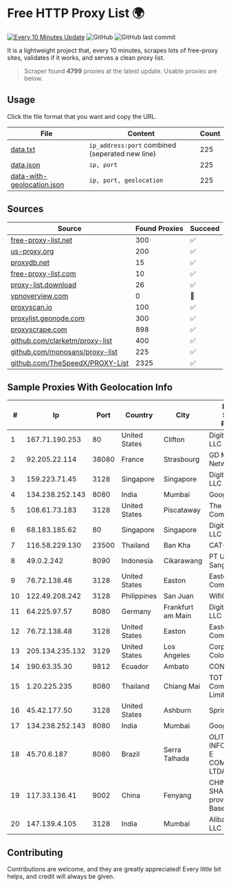 
# Free HTTP Proxy List 🌍

[![Every 10 Minutes Update](https://github.com/mertguvencli/http-proxy-list/actions/workflows/main.yml/badge.svg?branch=main)](https://github.com/mertguvencli/http-proxy-list/actions/workflows/main.yml)
![GitHub](https://img.shields.io/github/license/mertguvencli/http-proxy-list)
![GitHub last commit](https://img.shields.io/github/last-commit/mertguvencli/http-proxy-list)

It is a lightweight project that, every 10 minutes, scrapes lots of free-proxy sites, validates if it works, and serves a clean proxy list.


> Scraper found **4799** proxies at the latest update. Usable proxies are below.

## Usage

Click the file format that you want and copy the URL.


|File|Content|Count|
|----|-------|-----|
|[data.txt](https://raw.githubusercontent.com/mertguvencli/http-proxy-list/main/proxy-list/data.txt)|`ip_address:port` combined (seperated new line)|225|
|[data.json](https://raw.githubusercontent.com/mertguvencli/http-proxy-list/main/proxy-list/data.json)|`ip, port`|225|
|[data-with-geolocation.json](https://raw.githubusercontent.com/mertguvencli/http-proxy-list/main/proxy-list/data-with-geolocation.json)|`ip, port, geolocation`|225|

## Sources

|Source|Found Proxies|Succeed|
|------|-------------|-------|
|[free-proxy-list.net](https://free-proxy-list.net)|300|✅|
|[us-proxy.org](https://www.us-proxy.org)|200|✅|
|[proxydb.net](http://proxydb.net)|15|✅|
|[free-proxy-list.com](https://free-proxy-list.com/?page=&port=&type%5B%5D=http&type%5B%5D=https&up_time=0&search=Search)|10|✅|
|[proxy-list.download](https://www.proxy-list.download/HTTP)|26|✅|
|[vpnoverview.com](https://vpnoverview.com/privacy/anonymous-browsing/free-proxy-servers)|0|🚫|
|[proxyscan.io](https://www.proxyscan.io)|100|✅|
|[proxylist.geonode.com](https://proxylist.geonode.com/api/proxy-list?limit=300&page=1&sort_by=lastChecked&sort_type=desc&protocols=http,https)|300|✅|
|[proxyscrape.com](https://api.proxyscrape.com/v2/?request=displayproxies&protocol=http&timeout=10000&country=all&ssl=all&anonymity=all)|898|✅|
|[github.com/clarketm/proxy-list](https://raw.githubusercontent.com/clarketm/proxy-list/master/proxy-list-raw.txt)|400|✅|
|[github.com/monosans/proxy-list](https://raw.githubusercontent.com/monosans/proxy-list/main/proxies/http.txt)|225|✅|
|[github.com/TheSpeedX/PROXY-List](https://raw.githubusercontent.com/TheSpeedX/PROXY-List/master/http.txt)|2325|✅|


## Sample Proxies With Geolocation Info

|#|Ip|Port|Country|City|Internet Service Provider|
|-|--|----|-------|----|-------------------------|
|1|167.71.190.253|80|United States|Clifton|DigitalOcean, LLC|
|2|92.205.22.114|38080|France|Strasbourg|GD MASS Network|
|3|159.223.71.45|3128|Singapore|Singapore|DigitalOcean, LLC|
|4|134.238.252.143|8080|India|Mumbai|Google LLC|
|5|108.61.73.183|3128|United States|Piscataway|The Constant Company|
|6|68.183.185.62|80|Singapore|Singapore|DigitalOcean, LLC|
|7|116.58.229.130|23500|Thailand|Ban Kha|CAT-BB|
|8|49.0.2.242|8090|Indonesia|Cikarawang|PT Usaha Adi Sanggoro|
|9|76.72.138.48|3128|United States|Easton|Easton Utilities Commission|
|10|122.49.208.242|3128|Philippines|San Juan|WifiCity, Inc|
|11|64.225.97.57|8080|Germany|Frankfurt am Main|DigitalOcean, LLC|
|12|76.72.138.48|3128|United States|Easton|Easton Utilities Commission|
|13|205.134.235.132|3129|United States|Los Angeles|Corporate Colocation Inc|
|14|190.63.35.30|9812|Ecuador|Ambato|CONECEL|
|15|1.20.225.235|8080|Thailand|Chiang Mai|TOT Public Company Limited|
|16|45.42.177.50|3128|United States|Ashburn|Sprint|
|17|134.238.252.143|8080|India|Mumbai|Google LLC|
|18|45.70.6.187|8080|Brazil|Serra Talhada|OLITECH INFORMÁTICA E COMUNICAÇÃO LTDA|
|19|117.33.136.41|9002|China|Fenyang|CHINANET SHAANXI province Cloud Base network|
|20|147.139.4.105|3128|India|Mumbai|Alibaba.com LLC|



## Contributing

Contributions are welcome, and they are greatly appreciated! Every
little bit helps, and credit will always be given.


